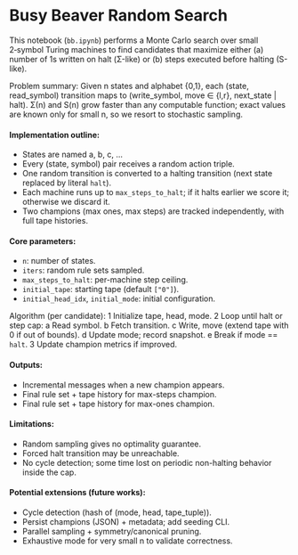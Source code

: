# Busy Beaver Random Search

This notebook (`bb.ipynb`) performs a Monte Carlo search over small 2‑symbol Turing machines to find candidates that maximize either (a) number of 1s written on halt (Σ-like) or (b) steps executed before halting (S-like).

Problem summary:
Given n states and alphabet {0,1}, each (state, read_symbol) transition maps to (write_symbol, move ∈ {l,r}, next_state | halt). Σ(n) and S(n) grow faster than any computable function; exact values are known only for small n, so we resort to stochastic sampling.

#### Implementation outline:
- States are named a, b, c, ...
- Every (state, symbol) pair receives a random action triple.
- One random transition is converted to a halting transition (next state replaced by literal `halt`).
- Each machine runs up to `max_steps_to_halt`; if it halts earlier we score it; otherwise we discard it.
- Two champions (max ones, max steps) are tracked independently, with full tape histories.

#### Core parameters:
- `n`: number of states.
- `iters`: random rule sets sampled.
- `max_steps_to_halt`: per-machine step ceiling.
- `initial_tape`: starting tape (default `["0"]`).
- `initial_head_idx`, `initial_mode`: initial configuration.

Algorithm (per candidate):
1 Initialize tape, head, mode.
2 Loop until halt or step cap:
   a Read symbol.
   b Fetch transition.
   c Write, move (extend tape with 0 if out of bounds).
   d Update mode; record snapshot.
   e Break if mode == `halt`.
3 Update champion metrics if improved.

#### Outputs:
- Incremental messages when a new champion appears.
- Final rule set + tape history for max-steps champion.
- Final rule set + tape history for max-ones champion.

#### Limitations:
- Random sampling gives no optimality guarantee.
- Forced halt transition may be unreachable.
- No cycle detection; some time lost on periodic non-halting behavior inside the cap.

#### Potential extensions (future works):
- Cycle detection (hash of (mode, head, tape_tuple)).
- Persist champions (JSON) + metadata; add seeding CLI.
- Parallel sampling + symmetry/canonical pruning.
- Exhaustive mode for very small n to validate correctness.
